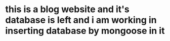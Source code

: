 #  this  is a blog website and it's database  is left and i am working in inserting database by mongoose in it
